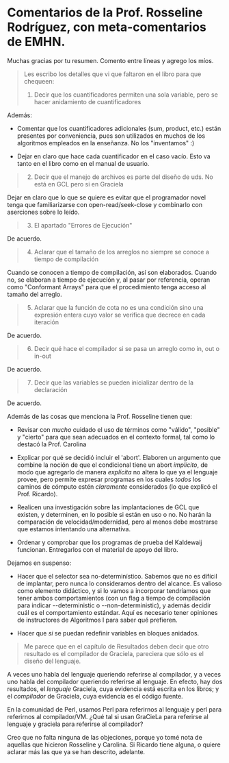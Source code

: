 # Comentarios de la Prof. Rosseline Rodríguez, con meta-comentarios de EMHN.

Muchas gracias por tu resumen. Comento entre líneas y agrego los míos.

> Les escribo los detalles que vi que faltaron en el libro para que
> chequeen:
>
> 1) Decir que los cuantificadores permiten una sola variable, pero se
> hacer anidamiento de cuantificadores

Además:

* Comentar que los cuantificadores adicionales (sum, product,
  etc.) están presentes por conveniencia, pues son utilizados en muchos de
  los algoritmos empleados en la enseñanza. No los "inventamos" :)

* Dejar en claro que hace cada cuantificador en el caso vacío. Esto va
  tanto en el libro como en el manual de usuario.

> 2) Decir que el manejo de archivos es parte del diseño de uds. No
> está en GCL pero si en Graciela

Dejar en claro que lo que se quiere es evitar que el programador novel
tenga que familiarizarse con open-read/seek-close y combinarlo con
aserciones sobre lo leído.

> 3) El apartado "Errores de Ejecución"

De acuerdo.

> 4) Aclarar que el tamaño de los arreglos no siempre se conoce a
> tiempo de compilación

Cuando se conocen a tiempo de compilación, así son elaborados. Cuando
no, se elaboran a tiempo de ejecución y, al pasar por referencia,
operan como "Conformant Arrays" para que el procedimiento tenga acceso
al tamaño del arreglo.

> 5) Aclarar que la función de cota no es una condición sino una
> expresión entera cuyo valor se verifica que decrece en cada iteración

De acuerdo.

> 6) Decir qué hace el compilador si se pasa un arreglo como in, out o
> in-out

De acuerdo.

> 7) Decir que las variables se pueden inicializar dentro de la
> declaración

De acuerdo.

Además de las cosas que menciona la Prof. Rosseline tienen que:

* Revisar con *mucho* cuidado el uso de términos como "válido",
  "posible" y "cierto" para que sean adecuados en el contexto formal,
  tal como lo destacó la Prof. Carolina

* Explicar por qué se decidió incluir el 'abort'. Elaboren un
  argumento que combine la noción de que el condicional tiene un abort
  *implícito*, de modo que agregarlo de manera *explícita* no altera
  lo que ya el lenguaje provee, pero permite expresar programas en los
  cuales *todos* los caminos de cómputo estén *claramente*
  considerados (lo que explicó el Prof. Ricardo).

* Realicen una investigación sobre las implantaciones de GCL que
  existen, y determinen, en lo posible si están en uso o no. No harán
  la comparación de velocidad/modernidad, pero al menos debe mostrarse
  que estamos intentando una alternativa.

* Ordenar y comprobar que los programas de prueba del Kaldewaij
  funcionan. Entregarlos con el material de apoyo del libro.

Dejamos en suspenso:

* Hacer que el selector sea no-determinístico. Sabemos que no es
  difícil de implantar, pero nunca lo consideramos dentro del alcance.
  Es valioso como elemento didáctico, y si lo vamos a incorporar
  tendríamos que tener ambos comportamientos (con un flag a tiempo de
  compilación para indicar --deterministic o --non-deterministic), y
  además decidir cuál es el comportamiento estándar. Aquí es necesario
  tener opiniones de instructores de Algoritmos I para saber qué
  prefieren.

* Hacer que *si* se puedan redefinir variables en bloques anidados.

> Me parece que en el capítulo de Resultados deben decir que otro
> resultado es el compilador de Graciela, pareciera que sólo es el
> diseño del lenguaje.

A veces uno habla del lenguaje queriendo referirse al compilador, y a
veces uno habla del compilador queriendo referirse al lenguaje. En
efecto, hay dos resultados, el *lenguaje* Graciela, cuya evidencia
está escrita en los libros; y el *compilador* de Graciela, cuya
evidencia es el código fuente.

En la comunidad de Perl, usamos Perl para referirnos al lenguaje y
perl para referirnos al compilador/VM. ¿Qué tal si usan GraCieLa para
referirse al lenguaje y graciela para referirse al compilador?

Creo que no falta ninguna de las objeciones, porque yo tomé nota de
aquellas que hicieron Rosseline y Carolina. Si Ricardo tiene alguna, o
quiere aclarar más las que ya se han descrito, adelante.
